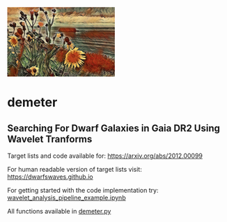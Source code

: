 <img src="demeter.png" width="49%" height="49%">

# demeter
## Searching For Dwarf Galaxies in Gaia DR2 Using Wavelet Tranforms 
Target lists and code available for: https://arxiv.org/abs/2012.00099

For human readable version of target lists visit: https://dwarfswaves.github.io

For getting started with the code implementation try: [wavelet_analysis_pipeline_example.ipynb](https://github.com/edarragh/demeter/blob/main/demos/wavelet_analysis_pipeline_example.ipynb)

All functions available in [demeter.py](https://github.com/edarragh/demeter/blob/main/demeter.py)
